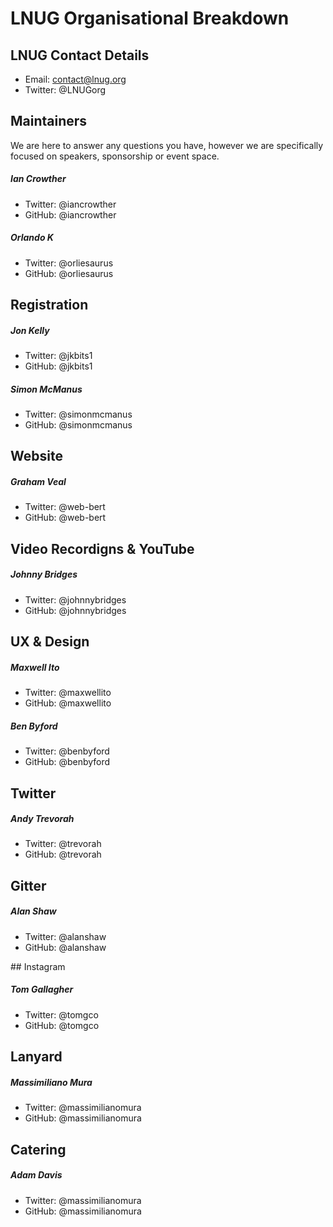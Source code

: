 # LNUG Organisational Breakdown

## LNUG Contact Details
- Email: contact@lnug.org
- Twitter: @LNUGorg

## Maintainers
We are here to answer any questions you have, however we are specifically focused on speakers, sponsorship or event space. 

##### Ian Crowther
- Twitter: @iancrowther
- GitHub: @iancrowther

##### Orlando K
- Twitter: @orliesaurus
- GitHub: @orliesaurus

## Registration

##### Jon Kelly
- Twitter: @jkbits1
- GitHub: @jkbits1

##### Simon McManus
- Twitter: @simonmcmanus
- GitHub: @simonmcmanus

## Website

##### Graham Veal
- Twitter: @web-bert
- GitHub: @web-bert

## Video Recordigns & YouTube

##### Johnny Bridges
- Twitter: @johnnybridges
- GitHub: @johnnybridges

## UX & Design

##### Maxwell Ito
- Twitter: @maxwellito
- GitHub: @maxwellito

##### Ben Byford
- Twitter: @benbyford
- GitHub: @benbyford

## Twitter

##### Andy Trevorah
- Twitter: @trevorah
- GitHub: @trevorah

## Gitter

##### Alan Shaw
- Twitter: @alanshaw
- GitHub: @alanshaw

## Instagram

##### Tom Gallagher
- Twitter: @tomgco
- GitHub: @tomgco

## Lanyard

##### Massimiliano Mura
- Twitter: @massimilianomura
- GitHub: @massimilianomura

## Catering

##### Adam Davis
- Twitter: @massimilianomura
- GitHub: @massimilianomura

